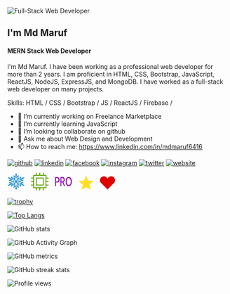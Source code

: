 ![Full-Stack Web Developer](https://media-exp1.licdn.com/dms/image/C5616AQFhp654GMvdLw/profile-displaybackgroundimage-shrink_200_800/0/1645124443093?e=1664409600&v=beta&t=ApGT2ajSOsOpJAPqwl6s_5cLIqbvmamfQ81Yfe2Qf6o)

## I'm Md Maruf
#### MERN Stack Web Developer

I'm Md Maruf. I have been working as a professional web developer for more than 2 years. I am proficient in HTML, CSS, Bootstrap, JavaScript, ReactJS, NodeJS, ExpressJS, and MongoDB. I have worked as a full-stack web developer on many projects.

Skills: HTML / CSS / Bootstrap / JS / ReactJS / Firebase / 

- 🔭 I’m currently working on Freelance Marketplace 
- 🌱 I’m currently learning JavaScript 
- 👯 I’m looking to collaborate on github 
- 💬 Ask me about Web Design and Development 
- 📫 How to reach me: https://www.linkedin.com/in/mdmaruf6416 


[<img src='https://cdn.jsdelivr.net/npm/simple-icons@3.0.1/icons/github.svg' alt='github' height='40'>](https://github.com/mdmaruf641)  [<img src='https://cdn.jsdelivr.net/npm/simple-icons@3.0.1/icons/linkedin.svg' alt='linkedin' height='40'>](https://www.linkedin.com/in/mdmaruf6416/)  [<img src='https://cdn.jsdelivr.net/npm/simple-icons@3.0.1/icons/facebook.svg' alt='facebook' height='40'>](https://www.facebook.com/maruf6416)  [<img src='https://cdn.jsdelivr.net/npm/simple-icons@3.0.1/icons/instagram.svg' alt='instagram' height='40'>](https://www.instagram.com/maruf6416/)  [<img src='https://cdn.jsdelivr.net/npm/simple-icons@3.0.1/icons/twitter.svg' alt='twitter' height='40'>](https://twitter.com/@MarufMoni1)  [<img src='https://cdn.jsdelivr.net/npm/simple-icons@3.0.1/icons/icloud.svg' alt='website' height='40'>](https://mdmaruf641-b32b5.web.app/)  

<a href='https://archiveprogram.github.com/'><img src='https://raw.githubusercontent.com/acervenky/animated-github-badges/master/assets/acbadge.gif' width='40' height='40'></a> <a href='https://docs.github.com/en/developers'><img src='https://raw.githubusercontent.com/acervenky/animated-github-badges/master/assets/devbadge.gif' width='40' height='40'></a> <a href='https://github.com/pricing'><img src='https://raw.githubusercontent.com/acervenky/animated-github-badges/master/assets/pro.gif' width='40' height='40'></a> <a href='https://stars.github.com/'><img src='https://raw.githubusercontent.com/acervenky/animated-github-badges/master/assets/starbadge.gif' width='35' height='35'></a> <a href='https://docs.github.com/en/github/supporting-the-open-source-community-with-github-sponsors'><img src='https://raw.githubusercontent.com/acervenky/animated-github-badges/master/assets/sponsorbadge.gif' width='35' height='35'></a> 

[![trophy](https://github-profile-trophy.vercel.app/?username=mdmaruf641)](https://github.com/ryo-ma/github-profile-trophy)

[![Top Langs](https://github-readme-stats.vercel.app/api/top-langs/?username=mdmaruf641)](https://github.com/anuraghazra/github-readme-stats)

![GitHub stats](https://github-readme-stats.vercel.app/api?username=mdmaruf641&show_icons=true&count_private=true)  

![GitHub Activity Graph](https://activity-graph.herokuapp.com/graph?username=mdmaruf641)  

![GitHub metrics](https://metrics.lecoq.io/mdmaruf641)  

![GitHub streak stats](https://github-readme-streak-stats.herokuapp.com/?user=mdmaruf641)  

![Profile views](https://gpvc.arturio.dev/mdmaruf641)  
